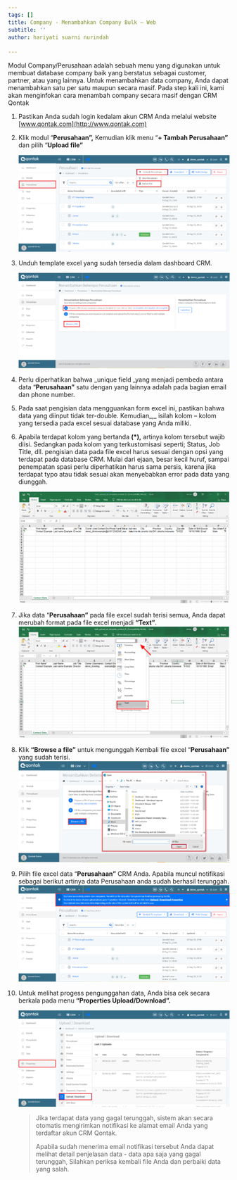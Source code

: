 ```yaml
---
tags: []
title: Company - Menambahkan Company Bulk – Web
subtitle: ''
author: hariyati suarni nurindah

---
```

Modul Company/Perusahaan adalah sebuah menu yang digunakan untuk membuat database company baik yang berstatus sebagai customer, partner, atau yang lainnya. Untuk menambahkan data company, Anda dapat menambahkan satu per satu maupun secara masif. Pada step kali ini, kami akan menginfokan cara menambah company secara masif dengan CRM Qontak

 1. Pastikan Anda sudah login kedalam akun CRM Anda melalui website [www.qontak.com](http://www.qontak.com)
 2. Klik modul “**Perusahaan”,** Kemudian klik menu “**+ Tambah Perusahaan”** dan pilih “**Upload file”**

    ![](/uploads/bulkperusahan1.PNG)
 3. Unduh template excel yang sudah tersedia dalam dashboard CRM.

    ![](/uploads/bulkperusahan2.PNG)
 4. Perlu diperhatikan bahwa _unique field _yang menjadi pembeda antara data “**Perusahaan”** satu dengan yang lainnya adalah pada bagian email dan phone number.
 5. Pada saat pengisian data mengguankan form excel ini, pastikan bahwa data yang diinput tidak ter-double. Kemudian_,_ isilah kolom – kolom yang tersedia pada excel sesuai database yang Anda miliki.
 6. Apabila terdapat kolom yang bertanda **(*),** artinya kolom tersebut wajib diisi. Sedangkan pada kolom yang terkustomisasi seperti; Status, Job Title, dll. pengisian data pada file excel harus sesuai dengan opsi yang terdapat pada database CRM. Mulai dari ejaan, besar kecil huruf, sampai penempatan spasi perlu diperhatikan harus sama persis, karena jika terdapat typo atau tidak sesuai akan menyebabkan error pada data yang diunggah.

    ![](/uploads/bulkontak4.PNG)
 7. Jika data “**Perusahaan”** pada file excel sudah terisi semua, Anda dapat merubah format pada file excel menjadi **“Text”**.  
    ![](/uploads/bulkontak6.PNG)
 8. Klik **“Browse a file”** untuk mengunggah Kembali file excel “**Perusahaan”** yang sudah terisi.  
    ![](/uploads/bulkcompany3.PNG)
 9. Pilih file excel data “**Perusahaan”** CRM Anda. Apabila muncul notifikasi sebagai berikut artinya data Perusahaan anda sudah berhasil terunggah.  
    ![](/uploads/bulkperusahan3.PNG)
10. Untuk melihat progess pengunggahan data, Anda bisa cek secara berkala pada menu **“Properties Upload/Download”.**

    ![](/uploads/kontakbukl3-1.PNG)

    > Jika terdapat data yang gagal terunggah, sistem akan secara otomatis mengirimkan notifikasi ke alamat email Anda yang terdaftar akun CRM Qontak.
    >
    > Apabila sudah menerima email notifikasi tersebut Anda dapat melihat detail penjelasan data - data apa saja yang gagal terunggah, Silahkan periksa kembali file Anda dan perbaiki data yang salah.
